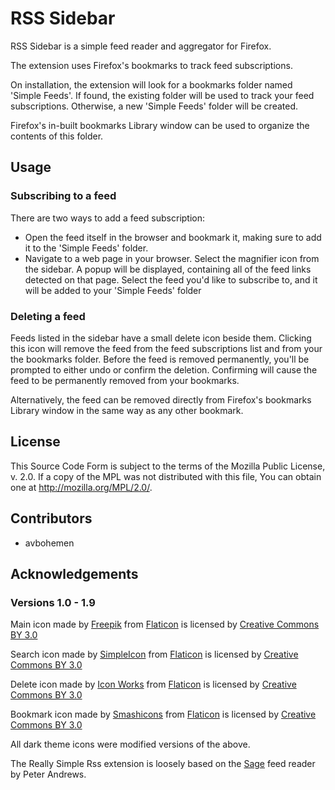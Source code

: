 # RSS Sidebar

RSS Sidebar is a simple feed reader and aggregator for Firefox.

The extension uses Firefox's bookmarks to track feed subscriptions.

On installation, the extension will look for a bookmarks folder named 'Simple Feeds'.
If found, the existing folder will be used to track your feed subscriptions.
Otherwise, a new 'Simple Feeds' folder will be created.

Firefox's in-built bookmarks Library window can be used to organize the contents of this folder.

## Usage

### Subscribing to a feed

There are two ways to add a feed subscription:
- Open the feed itself in the browser and bookmark it, making sure to add it to the 'Simple Feeds' folder.
- Navigate to a web page in your browser. Select the magnifier icon from the sidebar.  A popup will be displayed, containing all of the feed links detected
on that page. Select the feed you'd like to subscribe to, and it will be added
to your 'Simple Feeds' folder

### Deleting a feed
Feeds listed in the sidebar have a small delete icon beside them. Clicking this icon will remove the feed from the feed subscriptions list and from your the bookmarks folder. Before the feed is removed permanently, you'll be prompted to either undo or confirm the deletion. Confirming will cause the feed to be permanently removed from your bookmarks.

Alternatively, the feed can be removed directly from Firefox's bookmarks Library window in the same way as any other bookmark.

## License

This Source Code Form is subject to the terms of the Mozilla Public
License, v. 2.0. If a copy of the MPL was not distributed with this
file, You can obtain one at <http://mozilla.org/MPL/2.0/>.

## Contributors

- avbohemen

## Acknowledgements

### Versions 1.0 -  1.9

Main icon made by [Freepik](http://www.freepik.com) from [Flaticon](http://www.flaticon.com) is licensed by [Creative Commons BY 3.0](http://creativecommons.org/licenses/by/3.0/)

Search icon made by [SimpleIcon](https://www.flaticon.com/authors/simpleicon) from [Flaticon](http://www.flaticon.com) is licensed by [Creative Commons BY 3.0](http://creativecommons.org/licenses/by/3.0/)

Delete icon made by [Icon Works](https://www.flaticon.com/authors/icon-works) from [Flaticon](http://www.flaticon.com) is licensed by [Creative Commons BY 3.0](http://creativecommons.org/licenses/by/3.0/)

Bookmark icon made by [Smashicons](https://www.flaticon.com/authors/smashicons) from [Flaticon](https://www.flaticon.com) is licensed by [Creative Commons BY 3.0](http://creativecommons.org/licenses/by/3.0/)

All dark theme icons were modified versions of the above.

The Really Simple Rss extension is loosely based on the [Sage](http://sagerss.com/) feed reader by Peter Andrews.